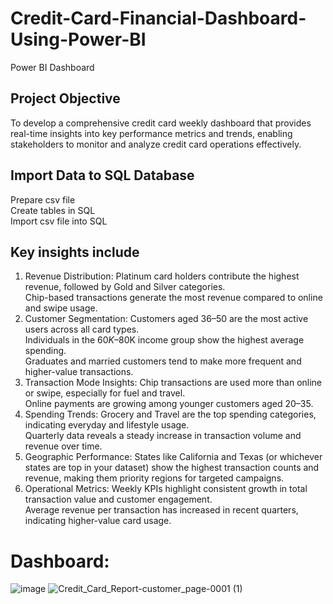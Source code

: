 # Credit-Card-Financial-Dashboard-Using-Power-BI
Power BI Dashboard
## Project Objective
To develop a comprehensive credit card weekly dashboard that provides real-time insights into key performance metrics and trends, enabling stakeholders to monitor and analyze credit card operations effectively.
## Import Data to SQL Database
Prepare csv file </br>
Create tables in SQL </br>
Import csv file into SQL </br>
## Key insights include
1.	Revenue Distribution: Platinum card holders contribute the highest revenue, followed by Gold and Silver categories. </br>Chip-based transactions generate the most revenue compared to online and swipe usage.
2.	Customer Segmentation: Customers aged 36–50 are the most active users across all card types. </br> Individuals in the $60K–$80K income group show the highest average spending. </br> Graduates and married customers tend to make more frequent and higher-value transactions.
3.	Transaction Mode Insights: Chip transactions are used more than online or swipe, especially for fuel and travel. </br> Online payments are growing among younger customers aged 20–35.
4.	Spending Trends: Grocery and Travel are the top spending categories, indicating everyday and lifestyle usage. </br> Quarterly data reveals a steady increase in transaction volume and revenue over time.
5.	Geographic Performance: States like California and Texas (or whichever states are top in your dataset) show the highest transaction counts and revenue, making them priority regions for targeted campaigns.
6.	Operational Metrics: Weekly KPIs highlight consistent growth in total transaction value and customer engagement. </br> Average revenue per transaction has increased in recent quarters, indicating higher-value card usage.
# Dashboard:
![image](https://github.com/user-attachments/assets/8edc5757-09c6-4d7b-a6d2-da00f976adc6)
![Credit_Card_Report-customer_page-0001 (1)](https://github.com/user-attachments/assets/07e781d1-0157-471e-9a31-81832e4cf1b7)



